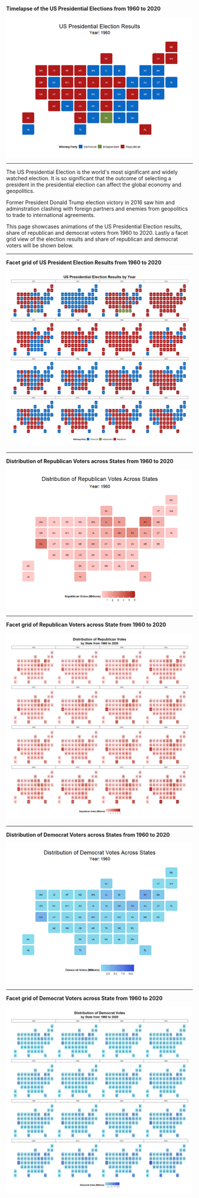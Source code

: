 **Timelapse of the US Presidential Elections from 1960 to 2020**


![](election_map.gif)


---

The US Presidential Election is the world's most significant and widely watched election. It is so significant that the outcome of selecting a president in the presidential election can affect the global economy and geopolitics. 

Former President Donald Trump election victory in 2016 saw him and adminstration clashing with foreign partners and enemies from geopolitics to trade to international agreements.

This page showcases animations of the US Presidential Election results, share of republican and democrat voters from 1960 to 2020. Lastly a facet grid view of the election results and share of republican and democrat voters will be shown below.  

----

**Facet grid of US President Election Results from 1960 to 2020**

![](Rplotfacet_election.jpeg)

---

**Distribution of Republican Voters across States from 1960 to 2020**

![](republican_heatmap.gif)

----

**Facet grid of Republican Voters across State from 1960 to 2020**

![](Rplotrepublican.jpeg)

----

**Distribution of Democrat Voters across States from 1960 to 2020**

![](democrat_heatmap.gif)

----

**Facet grid of Democrat Voters across State from 1960 to 2020**

![](Rplotdemocrat.jpeg)


